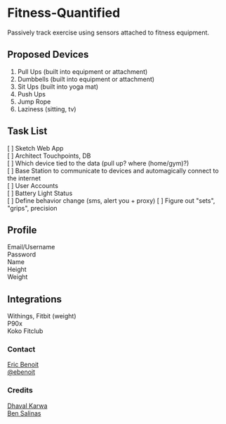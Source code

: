 Fitness-Quantified
==================

Passively track exercise using sensors attached to fitness equipment.



Proposed Devices
-------------

1. Pull Ups (built into equipment or attachment)
2. Dumbbells (built into equipment or attachment)
3. Sit Ups (built into yoga mat)
4. Push Ups
5. Jump Rope
6. Laziness (sitting, tv)



Task List
-------------
[ ] Sketch Web App<br />
[ ] Architect Touchpoints, DB<br />
[ ] Which device tied to the data (pull up? where (home/gym)?)<br />
[ ] Base Station to communicate to devices and automagically connect to the internet<br />
[ ] User Accounts<br />
[ ] Battery Light Status<br />
[ ] Define behavior change (sms, alert you + proxy)
[ ] Figure out "sets", "grips", precision



Profile
-------------
Email/Username<br />
Password<br />
Name<br />
Height<br />
Weight



Integrations
-------------
Withings, Fitbit (weight)<br />
P90x<br />
Koko Fitclub



### Contact
<a href="https://github.com/ericbenwa">Eric Benoit</a><br />
<a href="https://twitter.com/ebenoit">@ebenoit</a>


### Credits
<a href="https://github.com/dk4invo">Dhaval Karwa</a><br />
<a href="https://github.com/bsalinas">Ben Salinas</a>
